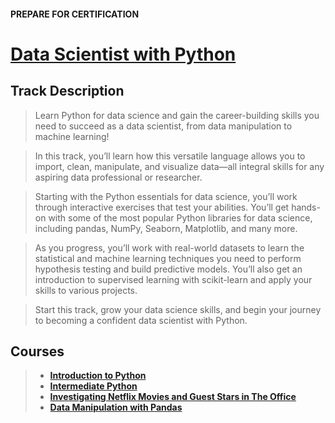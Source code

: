 #### PREPARE FOR CERTIFICATION
# [Data Scientist with Python](https://app.datacamp.com/learn/career-tracks/data-scientist-with-python)

## Track Description
> Learn Python for data science and gain the career-building skills you need to succeed as a data scientist, from data manipulation to machine learning!

> In this track, you’ll learn how this versatile language allows you to import, clean, manipulate, and visualize data—all integral skills for any aspiring data professional or researcher.

> Starting with the Python essentials for data science, you’ll work through interactive exercises that test your abilities. You’ll get hands-on with some of the most popular Python libraries for data science, including pandas, NumPy, Seaborn, Matplotlib, and many more.

> As you progress, you’ll work with real-world datasets to learn the statistical and machine learning techniques you need to perform hypothesis testing and build predictive models. You’ll also get an introduction to supervised learning with scikit-learn and apply your skills to various projects.

> Start this track, grow your data science skills, and begin your journey to becoming a confident data scientist with Python.

## Courses
> - **[Introduction to Python](https://app.datacamp.com/learn/courses/intro-to-python-for-data-science)**
> - **[Intermediate Python](https://app.datacamp.com/learn/courses/intermediate-python)**
> - **[Investigating Netflix Movies and Guest Stars in The Office](https://app.datacamp.com/learn/projects/entertainment-data)**
> - **[Data Manipulation with Pandas](https://app.datacamp.com/learn/courses/data-manipulation-with-pandas)**

